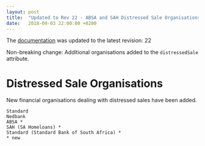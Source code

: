 ```yaml
---
layout: post
title:  "Updated to Rev 22 - ABSA and SAH Distressed Sale Organisations Added"
date:   2018-09-03 22:00:00 +0200
---
```

The [documentation](/FeedStoreAPI/docs) was updated to the latest revision: 22

Non-breaking change: Additional organisations added to the `distressedSale` attribute.

# Distressed Sale Organisations
New financial organisations dealing with distressed sales have been added.
```FNB
Standard
Nedbank
ABSA *
SAH (SA Homeloans) *
Standard (Standard Bank of South Africa) * 
* new
```

